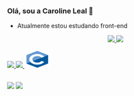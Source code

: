 ### Olá, sou a Caroline Leal 👋


- Atualmente estou estudando front-end

<div align="center">
  <a href="https://github.com/CarolineALeal">
  <img height="180em" src="https://github-readme-stats.vercel.app/api?username=CarolineALeal&show_icons=true&theme=dark&include_all_commits=true&count_private=true"/>
  <img height="180em" src="https://github-readme-stats.vercel.app/api/top-langs/?username=CarolineALeal&layout=compact&langs_count=7&theme=dark"/>
</div>
 <div style="display: inline_block"><br>
   <img src="https://img.shields.io/badge/HTML5-E34F26?style=for-the-badge&logo=html5&logoColor=white" />
   <img src="https://img.shields.io/badge/CSS3-1572B6?style=for-the-badge&logo=css3&logoColor=white" />
   <img height="40" width="60" src="https://github.com/devicons/devicon/blob/master/icons/c/c-original.svg">
</div>


  
 ##
  
<div>
  <a href = "mailto:contatocarol.avelino12@gmail.com"><img src="https://img.shields.io/badge/-Gmail-%23333?style=for-the-badge&logo=gmail&logoColor=white" target="_blank"></a>
  <a href="https://www.linkedin.com/in/caroline-leal-6739591b8/" target="_blank"><img src="https://img.shields.io/badge/-LinkedIn-%230077B5?style=for-the-badge&logo=linkedin&logoColor=white" target="_blank"></a>
</div>

